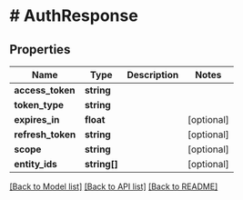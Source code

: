 # # AuthResponse

## Properties

Name | Type | Description | Notes
------------ | ------------- | ------------- | -------------
**access_token** | **string** |  | 
**token_type** | **string** |  | 
**expires_in** | **float** |  | [optional] 
**refresh_token** | **string** |  | [optional] 
**scope** | **string** |  | [optional] 
**entity_ids** | **string[]** |  | [optional] 

[[Back to Model list]](../../README.md#documentation-for-models) [[Back to API list]](../../README.md#documentation-for-api-endpoints) [[Back to README]](../../README.md)


